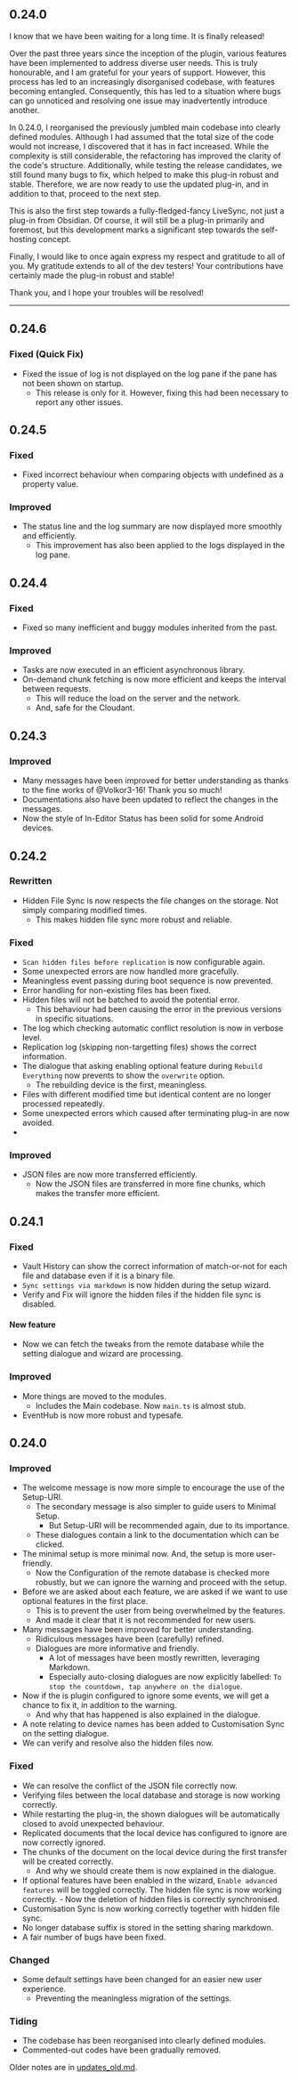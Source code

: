 ## 0.24.0

I know that we have been waiting for a long time. It is finally released!

Over the past three years since the inception of the plugin, various features have been implemented to address diverse user needs. This is truly honourable, and I am grateful for your years of support. However, this process has led to an increasingly disorganised codebase, with features becoming entangled. Consequently, this has led to a situation where bugs can go unnoticed and resolving one issue may inadvertently introduce another.

In 0.24.0, I reorganised the previously jumbled main codebase into clearly defined modules. Although I had assumed that the total size of the code would not increase, I discovered that it has in fact increased. While the complexity is still considerable, the refactoring has improved the clarity of the code's structure. Additionally, while testing the release candidates, we still found many bugs to fix, which helped to make this plug-in robust and stable. Therefore, we are now ready to use the updated plug-in, and in addition to that, proceed to the next step.

This is also the first step towards a fully-fledged-fancy LiveSync, not just a plug-in from Obsidian. Of course, it will still be a plug-in primarily and foremost, but this development marks a significant step towards the self-hosting concept.

Finally, I would like to once again express my respect and gratitude to all of you. My gratitude extends to all of the dev testers! Your contributions have certainly made the plug-in robust and stable!

Thank you, and I hope your troubles will be resolved!

---
## 0.24.6

### Fixed (Quick Fix)

-   Fixed the issue of log is not displayed on the log pane if the pane has not been shown on startup.
    -   This release is only for it. However, fixing this had been necessary to report any other issues.

## 0.24.5

### Fixed

-   Fixed incorrect behaviour when comparing objects with undefined as a property value.

### Improved

-   The status line and the log summary are now displayed more smoothly and efficiently.
    -   This improvement has also been applied to the logs displayed in the log pane.

## 0.24.4

### Fixed

-   Fixed so many inefficient and buggy modules inherited from the past.

### Improved

-   Tasks are now executed in an efficient asynchronous library.
-   On-demand chunk fetching is now more efficient and keeps the interval between requests.
    -   This will reduce the load on the server and the network.
    -   And, safe for the Cloudant.

## 0.24.3

### Improved

-   Many messages have been improved for better understanding as thanks to the fine works of @Volkor3-16! Thank you so much!
-   Documentations also have been updated to reflect the changes in the messages.
-   Now the style of In-Editor Status has been solid for some Android devices.

## 0.24.2

### Rewritten

-   Hidden File Sync is now respects the file changes on the storage. Not simply comparing modified times.
    -   This makes hidden file sync more robust and reliable.

### Fixed

-   `Scan hidden files before replication` is now configurable again.
-   Some unexpected errors are now handled more gracefully.
-   Meaningless event passing during boot sequence is now prevented.
-   Error handling for non-existing files has been fixed.
-   Hidden files will not be batched to avoid the potential error.
    -   This behaviour had been causing the error in the previous versions in specific situations.
-   The log which checking automatic conflict resolution is now in verbose level.
-   Replication log (skipping non-targetting files) shows the correct information.
-   The dialogue that asking enabling optional feature during `Rebuild Everything` now prevents to show the `overwrite` option.
    -   The rebuilding device is the first, meaningless.
-   Files with different modified time but identical content are no longer processed repeatedly.
-   Some unexpected errors which caused after terminating plug-in are now avoided.
-

### Improved

-   JSON files are now more transferred efficiently.
    -   Now the JSON files are transferred in more fine chunks, which makes the transfer more efficient.

## 0.24.1

### Fixed

-   Vault History can show the correct information of match-or-not for each file and database even if it is a binary file.
-   `Sync settings via markdown` is now hidden during the setup wizard.
-   Verify and Fix will ignore the hidden files if the hidden file sync is disabled.

#### New feature

-   Now we can fetch the tweaks from the remote database while the setting dialogue and wizard are processing.

### Improved

-   More things are moved to the modules.
    -   Includes the Main codebase. Now `main.ts` is almost stub.
-   EventHub is now more robust and typesafe.

## 0.24.0

### Improved

-   The welcome message is now more simple to encourage the use of the Setup-URI.
    -   The secondary message is also simpler to guide users to Minimal Setup.
        -   But Setup-URI will be recommended again, due to its importance.
    -   These dialogues contain a link to the documentation which can be clicked.
-   The minimal setup is more minimal now. And, the setup is more user-friendly.
    -   Now the Configuration of the remote database is checked more robustly, but we can ignore the warning and proceed with the setup.
-   Before we are asked about each feature, we are asked if we want to use optional features in the first place.
    -   This is to prevent the user from being overwhelmed by the features.
    -   And made it clear that it is not recommended for new users.
-   Many messages have been improved for better understanding.
    -   Ridiculous messages have been (carefully) refined.
    -   Dialogues are more informative and friendly.
        -   A lot of messages have been mostly rewritten, leveraging Markdown.
        -   Especially auto-closing dialogues are now explicitly labelled: `To stop the countdown, tap anywhere on the dialogue`.
-   Now if the is plugin configured to ignore some events, we will get a chance to fix it, in addition to the warning.
    -   And why that has happened is also explained in the dialogue.
-   A note relating to device names has been added to Customisation Sync on the setting dialogue.
-   We can verify and resolve also the hidden files now.

### Fixed

-   We can resolve the conflict of the JSON file correctly now.
-   Verifying files between the local database and storage is now working correctly.
-   While restarting the plug-in, the shown dialogues will be automatically closed to avoid unexpected behaviour.
-   Replicated documents that the local device has configured to ignore are now correctly ignored.
-   The chunks of the document on the local device during the first transfer will be created correctly.
    -   And why we should create them is now explained in the dialogue.
-   If optional features have been enabled in the wizard, `Enable advanced features` will be toggled correctly.
    The hidden file sync is now working correctly. - Now the deletion of hidden files is correctly synchronised.
-   Customisation Sync is now working correctly together with hidden file sync.
-   No longer database suffix is stored in the setting sharing markdown.
-   A fair number of bugs have been fixed.

### Changed

-   Some default settings have been changed for an easier new user experience.
    -   Preventing the meaningless migration of the settings.

### Tiding

-   The codebase has been reorganised into clearly defined modules.
-   Commented-out codes have been gradually removed.

Older notes are in [updates_old.md](https://github.com/vrtmrz/obsidian-livesync/blob/main/updates_old.md).
